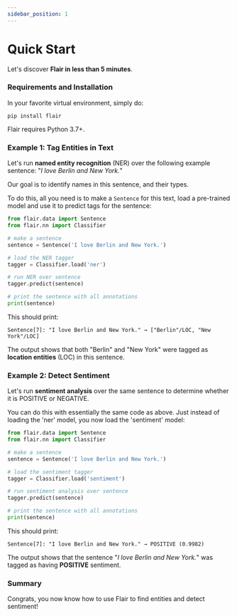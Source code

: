 ```yaml
---
sidebar_position: 1
---
```


# Quick Start

Let's discover **Flair in less than 5 minutes**.

### Requirements and Installation

In your favorite virtual environment, simply do:

```
pip install flair
```

Flair requires Python 3.7+. 

### Example 1: Tag Entities in Text

Let's run **named entity recognition**  (NER) over the following example sentence: "_I love Berlin and New York._"

Our goal is to identify names in this sentence, and their types.

To do this, all you need is to make a `Sentence` for this text, load a pre-trained model and use it to predict tags for the sentence:

```python
from flair.data import Sentence
from flair.nn import Classifier

# make a sentence
sentence = Sentence('I love Berlin and New York.')

# load the NER tagger
tagger = Classifier.load('ner')

# run NER over sentence
tagger.predict(sentence)

# print the sentence with all annotations
print(sentence)
```

This should print:

```console
Sentence[7]: "I love Berlin and New York." → ["Berlin"/LOC, "New York"/LOC]
```

The output shows that both "Berlin" and "New York" were tagged as **location entities** (LOC) in this sentence.


### Example 2: Detect Sentiment 

Let's run **sentiment analysis** over the same sentence to determine whether it is POSITIVE or NEGATIVE.

You can do this with essentially the same code as above. Just instead of loading the 'ner' model, you now load the 'sentiment' model:


```python
from flair.data import Sentence
from flair.nn import Classifier

# make a sentence
sentence = Sentence('I love Berlin and New York.')

# load the sentiment tagger
tagger = Classifier.load('sentiment')

# run sentiment analysis over sentence
tagger.predict(sentence)

# print the sentence with all annotations
print(sentence)

```

This should print:

```console
Sentence[7]: "I love Berlin and New York." → POSITIVE (0.9982)
```

The output shows that the sentence "_I love Berlin and New York._" was tagged as having **POSITIVE** sentiment. 


### Summary

Congrats, you now know how to use Flair to find entities and detect sentiment!
